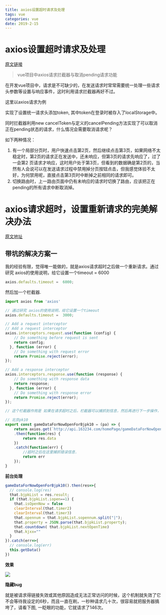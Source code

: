 ```yaml
---
title: axios设置超时请求及处理
tags: vue
categories: vue
date: 2019-2-15
---
```


# axios设置超时请求及处理

[原文链接](https://www.cnblogs.com/dibaosong/p/9528250.html)

> vue项目中axios请求拦截器与取消pending请求功能

在开发vue项目中，请求是不可缺少的，在发送请求时常常需要统一处理一些请求头参数等设置与响应事件，这时利用请求拦截器再好不过。

<!--more-->

这里以axios请求为例

实现了设置统一请求头添加token, 其中token在登录时被存入了localStorage中。

同时拦截器利用new cancelToken与定义的cancelPending方法实现了可以取消正在pending状态的请求，什么情况会需要取消请求呢？

如下两种情况：

1. 有一个局部分页时，用户快速点击第2页，然后继续点击第3页，如果网络不太稳定时，第2页的请求正在发送中，还未响应，但第3页的请求先响应了，过了一会第2 页请求才响应，这时用户处于第3页，但看到的数据确是第2页的，当然有人会说可以在发送请求过程中禁用掉分页按钮点击，但我感觉体验不太好，为何禁用呢，直接点击第3页时中断掉之前相同的请求即可。
2. 切换路由时，上一路由页面中仍有未响应的请求时切换了路由，应该把正在pending的所有请求中断取消掉。

# axios请求超时，设置重新请求的完美解决办法

[原文地址](https://javascript.ctolib.com/ssttm169-use-axios-well.html)

## 带坑的解决方案一

我的经验有限，觉得唯一能做的，就是axios请求超时之后做一个重新请求。通过研究 axios的使用说明，给它设置一个timeout = 6000

```js
axios.defaults.timeout =  6000;
```

然后加一个栏截器.

```js
import axios from 'axios'

// 通过研究 axios的使用说明，给它设置一个timeout
axios.defaults.timeout =  3000;

// Add a request interceptor
// Add a request interceptor
axios.interceptors.request.use(function (config) {
    // Do something before request is sent
    return config;
  }, function (error) {
    // Do something with request error
    return Promise.reject(error);
});

// Add a response interceptor
axios.interceptors.response.use(function (response) {
    // Do something with response data
    return response;
  }, function (error) {
    // Do something with response error
    return Promise.reject(error);
});

// 这个栏截器作用是 如果在请求超时之后，栏截器可以捕抓到信息，然后再进行下一步操作，也就是我想要用 重新请求。

// 北京pk10
export const gameDataForNowOpenForBjpk10 = (pa) => {
    return axios.get(`http://api.163234.com/homePage/gameDataForNowOpenForBjpk10`)
    .then(function(res) {
        return res.data
    })
    .catch(function(err) {
        //超时之后在这里捕抓错误信息.
        return err
    });
}
```

**前台处理**

```js
gameDataForNowOpenForBjpk10().then(res=>{
  // console.log(res)
  that.bjpkList = res.result;
  if (that.bjpkList.iopen==1) {
    that.isOpenNow = false
    clearInterval(that.timer2)
    clearInterval(that.timer3)
    that.opennum = that.bjpkList.sopennum.split("|");
    that.property = JSON.parse(that.bjpkList.property);
    that.countdown( that.bjpkList.nextOpenTime)
    that.kjxx=""
  }
}).catch(err=>{
  // console.log(err)
  this.getData()
})
```

**效果**

![](/mdImg/axios设置请求超时及处理.png)

**隐藏bug**

就是被请求得链接失效或其他原因造成无法正常访问的时候，这个机制就失效了它不会等待我设定的6秒，而且一直在刷，一秒种请求几十次，很容易就把服务器搞垮了，请看下图, 一眨眼的功能，它就请求了146次。